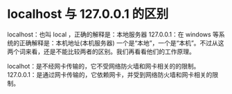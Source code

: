 # localhost 与 127.0.0.1 的区别

localhost：也叫 local ，正确的解释是：本地服务器
127.0.0.1：在 windows 等系统的正确解释是：本机地址(本机服务器)
一个是“本地”，一个是“本机”。不过从这两个词来看，还是不能比较两者的区别。我们再看看他们的工作原理。

localhot：是不经网卡传输的，它不受网络防火墙和网卡相关的的限制。
127.0.0.1：是通过网卡传输的，它依赖网卡，并受到网络防火墙和网卡相关的限制。
